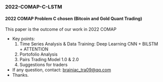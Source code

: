 ### 2022-COMAP-C-LSTM
#### 2022 COMAP Problem C chosen (Bitcoin and Gold Quant Trading)
This paper is the outcome of our work in 2022 COMAP
- Key points:
  1. Time Series Analysis & Data Training: Deep Learning CNN + BlLSTM + ATTENTION
  2. Portofolio Analysis
  3. Pairs Trading Model 1.0 & 2.0
  4. Suggestions for traders
- If any question, contact: brainiac_tra09@qq.com
- Thanks.
